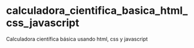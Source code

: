 # calculadora_cientifica_basica_html_css_javascript
Calculadora científica básica usando html, css y javascript
